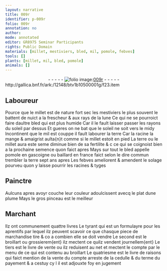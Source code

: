```yaml
---
layout: narrative
title: 009r
identifier: p-009r
folio: 009r
annotation: no
author:
mode: annotated
editor: GR8975 Seminar Participants
rights: Public Domain
materials: [millet, mestiviers, bled, mil, pomole, febves]
tools: []
plants: [millet, mil, bled, pomole]
animals: []
---
```


<div class="folio" align="center">- - - - - <a href="http://gallica.bnf.fr/ark:/12148/btv1b10500001g/f23.item" target="_blank"><img src="https://cu-mkp.github.io/2017-workshop-edition/assets/photo-icon.png" alt="folio image: " style="display:inline-block; margin-bottom:-3px;"/>009r</a> - - - - - </div> http://gallica.bnf.fr/ark:/12148/btv1b10500001g/f23.item   

## Laboureur

 
Pource que le <span class="m"><span class="pa">millet</span></span> est de nature fort sec les <span class="m"><span class="pro">mestiviers</span></span> le plus souvent le battent de nuict a la frescheur & aux rays de la lune Ce qui ne se pourroict faire daultre <span class="m">bled</span> qui est plus humide Car il le fault laisser passer les rayons du soleil par dessus Et gueres on ne bat que le soleil ne soit vers le midy Incontinent que le <span class="m"><span class="pa">mil</span></span> est couppe il fault labourer la terre Car la racine la mange & amaigrist aulta{n}t comme si le <span class="m"><span class="pa">millet</span></span> estoit en pied La terre ou le <span class="m"><span class="pa">millet</span></span> aura este seme diminue bien de sa fertilite & c ce qui se coignoist bien a la prochaine semence quon faict apres Mays sur tout le <span class="m"><span class="pa">bled</span></span> appelle <span class="m"><span class="pa">pomole</span></span> en <span class="pl">gascoigne</span> ou baillard en <span class="pl">france</span> faict selon le dire commun trembler la terre sept ans apres Les <span class="m">febves</span> ameliorent & amendent le solage pourveu quon y laisse pourrir les racines & tyges
    

## <span class="pro">Painctre</span>

 
Aulcuns apres avoyr couche leur couleur adoulcissent avecq le plat dune plume Mays le gros pinceau est le meilleur
    

## <span class="pro">Marchant</span>

 
Ilz ont communement quattre livres Le tyrant qui est un formulayre pour les aprentifs par lequel ilz peuvent scavoir ce que chasque piece de marchandise tire & co a combien elle se doit vendre Le second est le broillart ou grossierem{ent} ilz mectent ce quilz vendent journellem{ent} Le tiers est le livre de vente ou ilz reduisent au net et mectent le compte par le menu de ce qui est contenu au broillart Le quatriesme est le livre de raisons qui faict mention de la vente du compte arreste de la cedulle & du terme du payement & a cestuy cy l il est adjouxte foy en jugement
 